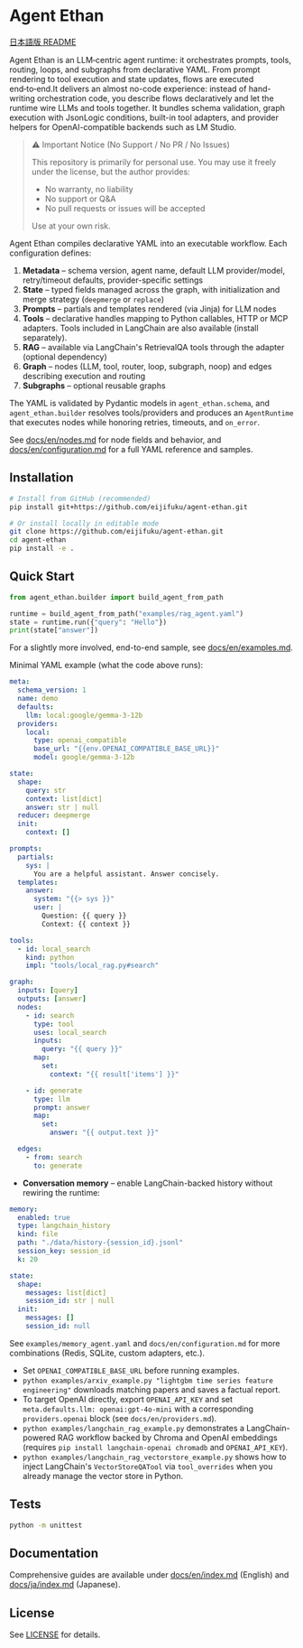# Agent Ethan

[日本語版 README](README.ja.md)

Agent Ethan is an LLM‑centric agent runtime: it orchestrates prompts, tools, routing, loops, and subgraphs from declarative YAML. From prompt rendering to tool execution and state updates, flows are executed end‑to‑end.It delivers an almost no-code experience: instead of hand-writing orchestration code, you describe flows declaratively and let the runtime wire LLMs and tools together. It bundles schema validation, graph execution with JsonLogic conditions, built-in tool adapters, and provider helpers for OpenAI-compatible backends such as LM Studio.

> ⚠️ Important Notice (No Support / No PR / No Issues)
>
> This repository is primarily for personal use. You may use it freely under the license, but the author provides:
> - No warranty, no liability
> - No support or Q&A
> - No pull requests or issues will be accepted
>
> Use at your own risk.

Agent Ethan compiles declarative YAML into an executable workflow. Each configuration defines:

1. **Metadata** – schema version, agent name, default LLM provider/model, retry/timeout defaults, provider-specific settings
2. **State** – typed fields managed across the graph, with initialization and merge strategy (`deepmerge` or `replace`)
3. **Prompts** – partials and templates rendered (via Jinja) for LLM nodes
4. **Tools** – declarative handles mapping to Python callables, HTTP or MCP adapters. Tools included in LangChain are also available (install separately).
5. **RAG** – available via LangChain's RetrievalQA tools through the adapter (optional dependency)
6. **Graph** – nodes (LLM, tool, router, loop, subgraph, noop) and edges describing execution and routing
7. **Subgraphs** – optional reusable graphs

The YAML is validated by Pydantic models in `agent_ethan.schema`, and `agent_ethan.builder` resolves tools/providers and produces an `AgentRuntime` that executes nodes while honoring retries, timeouts, and `on_error`.

See [docs/en/nodes.md](docs/en/nodes.md) for node fields and behavior, and [docs/en/configuration.md](docs/en/configuration.md) for a full YAML reference and samples.

## Installation

```bash
# Install from GitHub (recommended)
pip install git+https://github.com/eijifuku/agent-ethan.git

# Or install locally in editable mode
git clone https://github.com/eijifuku/agent-ethan.git
cd agent-ethan
pip install -e .
```

## Quick Start

```python
from agent_ethan.builder import build_agent_from_path

runtime = build_agent_from_path("examples/rag_agent.yaml")
state = runtime.run({"query": "Hello"})
print(state["answer"])
```

For a slightly more involved, end-to-end sample, see [docs/en/examples.md](docs/en/examples.md).

Minimal YAML example (what the code above runs):

```yaml
meta:
  schema_version: 1
  name: demo
  defaults:
    llm: local:google/gemma-3-12b
  providers:
    local:
      type: openai_compatible
      base_url: "{{env.OPENAI_COMPATIBLE_BASE_URL}}"
      model: google/gemma-3-12b

state:
  shape:
    query: str
    context: list[dict]
    answer: str | null
  reducer: deepmerge
  init:
    context: []

prompts:
  partials:
    sys: |
      You are a helpful assistant. Answer concisely.
  templates:
    answer:
      system: "{{> sys }}"
      user: |
        Question: {{ query }}
        Context: {{ context }}

tools:
  - id: local_search
    kind: python
    impl: "tools/local_rag.py#search"

graph:
  inputs: [query]
  outputs: [answer]
  nodes:
    - id: search
      type: tool
      uses: local_search
      inputs:
        query: "{{ query }}"
      map:
        set:
          context: "{{ result['items'] }}"

    - id: generate
      type: llm
      prompt: answer
      map:
        set:
          answer: "{{ output.text }}"

  edges:
    - from: search
      to: generate
```

- **Conversation memory** – enable LangChain-backed history without rewiring the runtime:

```yaml
memory:
  enabled: true
  type: langchain_history
  kind: file
  path: "./data/history-{session_id}.jsonl"
  session_key: session_id
  k: 20

state:
  shape:
    messages: list[dict]
    session_id: str | null
  init:
    messages: []
    session_id: null
```

See `examples/memory_agent.yaml` and `docs/en/configuration.md` for more combinations (Redis, SQLite, custom adapters, etc.).

- Set `OPENAI_COMPATIBLE_BASE_URL` before running examples.
- `python examples/arxiv_example.py "lightgbm time series feature engineering"` downloads matching papers and saves a factual report.
- To target OpenAI directly, export `OPENAI_API_KEY` and set `meta.defaults.llm: openai:gpt-4o-mini` with a corresponding `providers.openai` block (see `docs/en/providers.md`).
- `python examples/langchain_rag_example.py` demonstrates a LangChain-powered RAG workflow backed by Chroma and OpenAI embeddings (requires `pip install langchain-openai chromadb` and `OPENAI_API_KEY`).
- `python examples/langchain_rag_vectorstore_example.py` shows how to inject LangChain's `VectorStoreQATool` via `tool_overrides` when you already manage the vector store in Python.

## Tests

```bash
python -m unittest
```

## Documentation

Comprehensive guides are available under [docs/en/index.md](docs/en/index.md) (English) and [docs/ja/index.md](docs/ja/index.md) (Japanese).

## License

See [LICENSE](LICENSE) for details.
